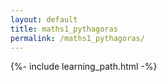 ```yaml
---
layout: default
title: maths1_pythagoras
permalink: /maths1_pythagoras/
---
```


{%- include learning_path.html -%}
